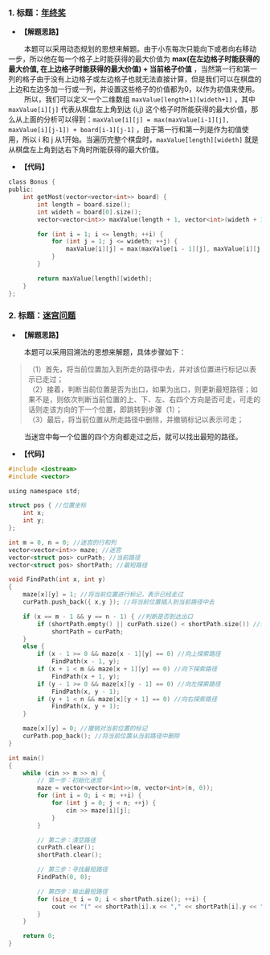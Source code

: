 ### 1. 标题：[年终奖](https://www.nowcoder.com/practice/72a99e28381a407991f2c96d8cb238ab?tpId=49&&tqId=29305&rp=1&ru=/activity/oj&qru=/ta/2016test/question-ranking)
- **【解题思路】**<br>

&#160; &#160; &#160; &#160; 本题可以采用动态规划的思想来解题。由于小东每次只能向下或者向右移动一步，所以他在每一个格子上时能获得的最大价值为 **max(在左边格子时能获得的最大价值, 在上边格子时能获得的最大价值) + 当前格子价值** ，当然第一行和第一列的格子由于没有上边格子或左边格子也就无法直接计算，但是我们可以在棋盘的上边和左边多加一行或一列，并设置这些格子的价值都为0，以作为初值来使用。<br>
&#160; &#160; &#160; &#160; 所以，我们可以定义一个二维数组 `maxValue[length+1][wideth+1]` ，其中 `maxValue[i][j]` 代表从棋盘左上角到达 (i,j) 这个格子时所能获得的最大价值，那么从上面的分析可以得到：`maxValue[i][j] = max(maxValue[i-1][j], maxValue[i][j-1]) + board[i-1][j-1]` ，由于第一行和第一列是作为初值使用，所以 i 和 j 从1开始。当遍历完整个棋盘时，`maxValue[length][wideth]` 就是从棋盘左上角到达右下角时所能获得的最大价值。<br>

- **【代码】**
``` c ++
class Bonus {
public:
	int getMost(vector<vector<int>> board) {
		int length = board.size();
		int wideth = board[0].size();
		vector<vector<int>> maxValue(length + 1, vector<int>(wideth + 1, 0));

		for (int i = 1; i <= length; ++i) {
			for (int j = 1; j <= wideth; ++j) {
				maxValue[i][j] = max(maxValue[i - 1][j], maxValue[i][j - 1]) + board[i - 1][j - 1];
			}
		}

		return maxValue[length][wideth];
	}
};
```

### 2. 标题：[迷宫问题](https://www.nowcoder.com/practice/cf24906056f4488c9ddb132f317e03bc?tpId=37&&tqId=21266&rp=1&ru=/activity/oj&qru=/ta/huawei/question-ranking)
- **【解题思路】**<br>

&#160; &#160; &#160; &#160; 本题可以采用回溯法的思想来解题，具体步骤如下：<br>

> （1）首先，将当前位置加入到所走的路径中去，并对该位置进行标记以表示已走过；<br>
> （2）接着，判断当前位置是否为出口，如果为出口，则更新最短路径；如果不是，则依次判断当前位置的上、下、左、右四个方向是否可走，可走的话则走该方向的下一个位置，即跳转到步骤（1）；<br>
> （3）最后，将当前位置从所走路径中删除，并撤销标记以表示可走；<br>

&#160; &#160; &#160; &#160; 当迷宫中每一个位置的四个方向都走过之后，就可以找出最短的路径。<br>

- **【代码】**
``` c ++
#include <iostream>
#include <vector>

using namespace std;

struct pos { //位置坐标
	int x;
	int y;
};

int m = 0, n = 0; //迷宫的行和列
vector<vector<int>> maze; //迷宫
vector<struct pos> curPath; //当前路径
vector<struct pos> shortPath; //最短路径

void FindPath(int x, int y)
{
	maze[x][y] = 1; //将当前位置进行标记，表示已经走过
	curPath.push_back({ x,y }); //将当前位置插入到当前路径中去

	if (x == m - 1 && y == n - 1) { //判断是否到达出口
		if (shortPath.empty() || curPath.size() < shortPath.size()) //若到达出口，则更新最短路径
			shortPath = curPath;
	}
	else {
		if (x - 1 >= 0 && maze[x - 1][y] == 0) //向上探索路径
			FindPath(x - 1, y);
		if (x + 1 < m && maze[x + 1][y] == 0) //向下探索路径
			FindPath(x + 1, y);
		if (y - 1 >= 0 && maze[x][y - 1] == 0) //向左探索路径
			FindPath(x, y - 1);
		if (y + 1 < n && maze[x][y + 1] == 0) //向右探索路径
			FindPath(x, y + 1);
	}

	maze[x][y] = 0; //撤销对当前位置的标记
	curPath.pop_back(); //将当前位置从当前路径中删除
}

int main()
{
	while (cin >> m >> n) {
		// 第一步：初始化迷宫
		maze = vector<vector<int>>(m, vector<int>(n, 0));
		for (int i = 0; i < m; ++i) {
			for (int j = 0; j < n; ++j) {
				cin >> maze[i][j];
			}
		}

		// 第二步：清空路径
		curPath.clear();
		shortPath.clear();

		// 第三步：寻找最短路径
		FindPath(0, 0);

		// 第四步：输出最短路径
		for (size_t i = 0; i < shortPath.size(); ++i) {
			cout << "(" << shortPath[i].x << "," << shortPath[i].y << ")" << endl;
		}
	}

	return 0;
}
```

